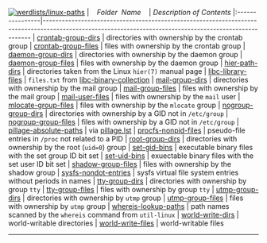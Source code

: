 [![werdlists/linux-paths](https://img.shields.io/badge/werdlists-linux-paths-purple.svg?logo=github&style=popout&longCache=true)](# "werdlists/linux-paths")
|&nbsp;&nbsp;&nbsp;&nbsp;_Folder&nbsp;&nbsp;Name_&nbsp;&nbsp;&nbsp;&nbsp;| _Description of Contents_
|:----------------|--------------------------------------------------------------------------------------------------------------------------------------------------------
| [crontab-group-dirs](crontab-group-dirs.txt) |  directories with ownership by the crontab group 
| [crontab-group-files](crontab-group-files.txt) |  files with ownership by the crontab group 
| [daemon-group-dirs](daemon-group-dirs.txt) |  directories with ownership by the daemon group 
| [daemon-group-files](daemon-group-files.txt) |  files with ownership by the daemon group 
| [hier-path-dirs](hier-path-dirs.txt) |  directories taken from the Linux `hier(7)` manual page 
| [libc-library-files](libc-library-files.txt) | `files.txt` from [libc-binary-collection](https://github.com/molnarg/libc-binary-collection "A collection of more than 1000 binary libc files")
| [mail-group-dirs](mail-group-dirs.txt) |  directories with ownership by the mail group 
| [mail-group-files](mail-group-files.txt) |  files with ownership by the mail group 
| [mail-user-files](mail-user-files.txt) |  files with ownership by the `mail` user 
| [mlocate-group-files](mlocate-group-files.txt) |  files with ownership by the `mlocate` group 
| [nogroup-group-dirs](nogroup-group-dirs.txt) |  directories with ownership by a GID not in `/etc/group` 
| [nogroup-group-files](nogroup-group-files.txt) |  files with ownership by a GID not in `/etc/group` 
| [pillage-absolute-paths](pillage-absolute-paths.txt) |  via [pillage.lst](htpts://github.com/wireghoul/sploit-dev) 
| [procfs-nonpid-files](procfs-nonpid-files.txt) |  pseudo-file entries in `/proc` not related to a PID 
| [root-group-dirs](root-group-dirs.txt.xz) |  directories with ownership by the root (`uid=0`) group 
| [set-gid-bins](set-gid-bins.txt) |  executable binary files with the set group ID bit set 
| [set-uid-bins](set-uid-bins.txt) |  exuectable binary files with the set user ID bit set 
| [shadow-group-files](shadow-group-files.txt) |  files with ownership by the shadow group 
| [sysfs-nondot-entries](sysfs-nondot-entries.txt.xz) |  sysfs virtual file system entries without periods in names 
| [tty-group-dirs](tty-group-dirs.txt) |  directories with ownership by group `tty` 
| [tty-group-files](tty-group-files.txt) |  files with ownership by group `tty` 
| [utmp-group-dirs](utmp-group-dirs.txt) |  directories with ownership by `utmp` group 
| [utmp-group-files](utmp-group-files.txt) |  files with ownership by `utmp` group 
| [whereis-lookup-paths](whereis-lookup-paths.txt) |  path names scanned by the `whereis` command from `util-linux` 
| [world-write-dirs](world-write-dirs.txt) |  world-writable directories 
| [world-write-files](world-write-files.txt) |  world-writable files 

* * *

